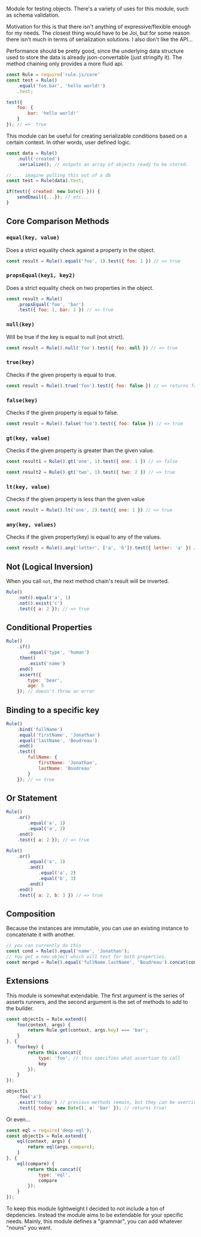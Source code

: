 Module for testing objects. There's a variety of uses for this module, such as
schema validation.

Motivation for this is that there isn't anything of expressive/flexible enough 
for my needs. The closest thing would have to be Joi, but for some reason there
isn't much in terms of serialization solutions. I also don't like the API...

Performance should be pretty good, since the underlying data structure used to
store the data is already json-convertable (just stringify it). The method
chaining only provides a more fluid api.

```javascript
const Rule = require('rule.js/core'
const test = Rule()
	.equal('foo.bar', 'hello world!')
	.test;

test({
	foo: {
		bar: 'hello world!'
	}
}); // =>  true
```

This module can be useful for creating serializable conditions based on a certain context.
In other words, user defined logic.
```javascript
const data = Rule()
	.null('created')
	.serialize(); // outputs an array of objects ready to be stored.

// ... imagine pulling this out of a db
const test = Rule(data).test;

if(test({ created: new Date() })) {
	sendEmail({...}); // etc...
}

```

## Core Comparison Methods

### `equal(key, value)`
Does a strict equality check against a property in the object.

```javascript
const result = Rule().equal('foo', 1).test({ foo: 1 }) // => true
```

### `propsEqual(key1, key2)`
Does a strict equality check on two properties in the object.

```javascript
const result = Rule()
	.propsEqual('foo', 'bar')
	.test({ foo: 1, bar: 1 }) // => true
```

### `null(key)`
Will be true if the key is equal to null (not strict).

```javascript
const result = Rule().null('foo').test({ foo: null }) // => true
```
### `true(key)`
Checks if the given property is equal to true.

```javascript
const result = Rule().true('foo').test({ foo: false }) // => returns false
```

### `false(key)`
Checks if the given property is equal to false.

```javascript
const result = Rule().false('foo').test({ foo: false }) // => true
```

### `gt(key, value)`
Checks if the given property is greater than the given value.


```javascript
const result1 = Rule().gt('one', 1).test({ one: 1 }) // => false

const result2 = Rule().gt('two', 1).test({ two: 2 }) // => true
```

### `lt(key, value)`
Checks if the given property is less than the given value

```javascript
const result = Rule().lt('one', 2).test({ one: 1 }) // => true
```

### `any(key, values)`
Checks if the given property(key) is equal to any of the values.

```javascript
const result = Rule().any('letter', ['a', 'b']).test({ letter: 'a' }) // => true
```

## Not (Logical Inversion)
When you call `not`, the next method chain's result will be inverted.
```javascript
Rule()
	.not().equal('a', 1)
	.not().exist('c')
	.test({ a: 2 }); // => true
```

## Conditional Properties
```javascript
Rule()
	.if()
		.equal('type', 'human')
	.then()
		.exist('name')
	.end()
	.assert({
		type: 'bear',
		age: 5
	}); // doesn't throw an error
```

## Binding to a specific key
```javascript
Rule()
	.bind('fullName')
	.equal('firstName', 'Jonathan')
	.equal('lastName', 'Boudreau')
	.end()
	.test({
		fullName: {
			firstName: 'Jonathan',
			lastName: 'Boudreau'
		}
	}); // => true
```

## Or Statement
```javascript
Rule()
	.or()
		.equal('a', 1)
		.equal('a', 2)
	.end()
	.test({ a: 2 }); // => true

Rule()
	.or()
		.equal('a', 1)
		.and()
			.equal('a', 2)
			.equal('b', 3)
		.end()
	.end()
	.test({ a: 2, b: 3 }) // => true
```

## Composition
Because the instances are immutable, you can use an existing instance to
concatenate it with another.
```javascript
// you can currently do this
const cond = Rule().equal('name', 'Jonathan');
// You get a new object which will test for both properties.
const merged = Rule().equal('fullName.lastName', 'Boudreau').concat(cond);
```

## Extensions
This module is somewhat extendable. The first argument is the series of asserts runners,
and the second argument is the set of methods to add to the builder.
```javascript
const objectIs = Rule.extend({
	foo(context, args) {
		return Rule.get(context, args.key) === 'bar';
	}
}, {
	foo(key) {
		return this.concat({
			type: 'foo', // this specifies what assertion to call
			key
		});
	}
});

objectIs
	.foo('a')
	.exist('today') // previous methods remain, but they can be overriden.
	.test({ today: new Date(), a: 'bar' }); // returns true!
```

Or even...

```javascript
const eql = require('deep-eql');
const objectIs = Rule.extend({
	eql(context, args) {
		return eql(args.compare);
	}
}, {
	eql(compare) {
		return this.concat({
			type: 'eql',
			compare
		});
	}
});

```

To keep this module lightweight I decided to not include a ton of depdencies.
Instead the module aims to be extendable for your specific needs. Mainly, this
module defines a "grammar", you can add whatever "nouns" you want.

